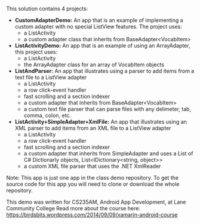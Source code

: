 This solution contains 4 projects:
  * __CustomAdapterDemo:__ An app that is an example of implementing a custom adapter with no special ListView features. The project uses:
    * a ListActivity
    * a custom adapter class that inherits from BaseAdapter\<VocabItem\>
  * __ListActivityDemo:__ An app that is an example of using an ArrayAdapter, this project uses:
    * a ListActivity
    * the ArrayAdapter class for an array of VocabItem objects
  * __ListAndParser:__ An app that illustrates using a parser to add items from a text file to a ListView adapter
    * a ListActivity
    * a row click-event handler
    * fast scrolling and a section indexer
    * a custom adapter that inherits from BaseAdapter\<VocabItem\>
    * a custom text file parser that can parse files with any delimeter, tab, comma, colon, etc.
  * __ListActivity+SimpleAdapter+XmlFile:__ An app that illustrates using an XML parser to add items from an XML file to a ListView adapter
    * a ListActivity
    * a row click-event handler
    * fast scrolling and a section indexer
    * a custom adapter that inherits from SimpleAdapter and uses a List of C# Dictionarly objects, List\<IDictionary\<string, object\>\>
    * a custom XML file parser that uses the .NET XmlReader

Note: This app is just one app in the class demo repository.
To get the source code for this app you will need to
clone or download the whole repository.

This demo was written for CS235AM, Android App Development, at Lane Community College
Read more about the course here: https://birdsbits.wordpress.com/2014/09/09/xamarin-android-course
